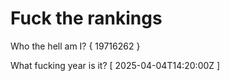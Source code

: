 # Fuck the rankings

Who the hell am I?
{ 19716262 }

What fucking year is it?
[ 2025-04-04T14:20:00Z ]
